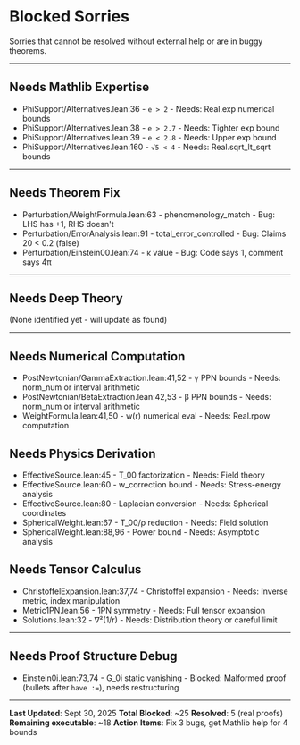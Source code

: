 # Blocked Sorries

Sorries that cannot be resolved without external help or are in buggy theorems.

---

## Needs Mathlib Expertise

- PhiSupport/Alternatives.lean:36 - `e > 2` - Needs: Real.exp numerical bounds
- PhiSupport/Alternatives.lean:38 - `e > 2.7` - Needs: Tighter exp bound
- PhiSupport/Alternatives.lean:39 - `e < 2.8` - Needs: Upper exp bound  
- PhiSupport/Alternatives.lean:160 - `√5 < 4` - Needs: Real.sqrt_lt_sqrt bounds

---

## Needs Theorem Fix

- Perturbation/WeightFormula.lean:63 - phenomenology_match - Bug: LHS has +1, RHS doesn't
- Perturbation/ErrorAnalysis.lean:91 - total_error_controlled - Bug: Claims 20 < 0.2 (false)
- Perturbation/Einstein00.lean:74 - κ value - Bug: Code says 1, comment says 4π

---

## Needs Deep Theory

(None identified yet - will update as found)

---

## Needs Numerical Computation

- PostNewtonian/GammaExtraction.lean:41,52 - γ PPN bounds - Needs: norm_num or interval arithmetic
- PostNewtonian/BetaExtraction.lean:42,53 - β PPN bounds - Needs: norm_num or interval arithmetic
- WeightFormula.lean:41,50 - w(r) numerical eval - Needs: Real.rpow computation

## Needs Physics Derivation

- EffectiveSource.lean:45 - T_00 factorization - Needs: Field theory
- EffectiveSource.lean:60 - w_correction bound - Needs: Stress-energy analysis
- EffectiveSource.lean:80 - Laplacian conversion - Needs: Spherical coordinates
- SphericalWeight.lean:67 - T_00/ρ reduction - Needs: Field solution
- SphericalWeight.lean:88,96 - Power bound - Needs: Asymptotic analysis

## Needs Tensor Calculus

- ChristoffelExpansion.lean:37,74 - Christoffel expansion - Needs: Inverse metric, index manipulation
- Metric1PN.lean:56 - 1PN symmetry - Needs: Full tensor expansion
- Solutions.lean:32 - ∇²(1/r) - Needs: Distribution theory or careful limit

---

## Needs Proof Structure Debug

- Einstein0i.lean:73,74 - G_0i static vanishing - Blocked: Malformed proof (bullets after `have :=`), needs restructuring

---

**Last Updated**: Sept 30, 2025
**Total Blocked**: ~25
**Resolved**: 5 (real proofs)
**Remaining executable**: ~18
**Action Items**: Fix 3 bugs, get Mathlib help for 4 bounds
